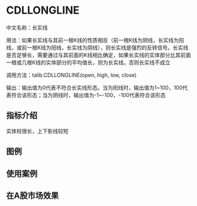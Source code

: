 # CDLLONGLINE
中文名称：长实线

用法：如果长实线与其前一根K线的性质相反（前一根K线为阴线，长实线为阳线，或前一根K线为阳线，长实线为阴线），则长实线是强烈的反转信号。长实线是否足够长，需要通过与其前面的K线相比确定，如果长实线的实体部分比其前面一根或几根K线的实体部分的平均值长，则为长实线，否则长实线不成立

调用方法：talib.CDLLONGLINE(open, high, low, close)

输出：输出值为0代表不符合长实线形态。当为阳线时，输出值为1\~100，100代表符合该形态；当为阴线时，输出值为-1\~-100，-100代表符合该形态

## 指标介绍

实体柱很长，上下影线较短

## 图例



## 使用案例



## 在A股市场效果
